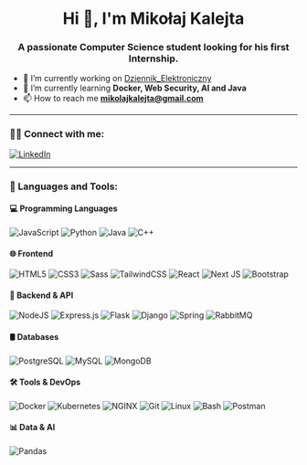 <h1 align="center">Hi 👋, I'm Mikołaj Kalejta</h1>
<h3 align="center">A passionate Computer Science student looking for his first Internship.</h3>

- 🔭 I’m currently working on [Dziennik_Elektroniczny](https://github.com/mkalejta/Dziennik_Elektroniczny)  
- 🌱 I’m currently learning **Docker, Web Security, AI and Java** 
- 📫 How to reach me **mikolajkalejta@gmail.com**

---

### 🧑‍💼 Connect with me:

[![LinkedIn](https://img.shields.io/badge/LinkedIn-blue?logo=linkedin&logoColor=white&style=for-the-badge)](https://www.linkedin.com/in/miko%C5%82aj-kalejta-5462332a3/)

---

### 🚀 Languages and Tools:

#### 💻 Programming Languages  
![JavaScript](https://img.shields.io/badge/JavaScript-%23F7DF1E.svg?logo=javascript&logoColor=black&style=for-the-badge)
![Python](https://img.shields.io/badge/Python-3670A0?logo=python&logoColor=white&style=for-the-badge)
![Java](https://img.shields.io/badge/Java-%23ED8B00.svg?logo=java&logoColor=white&style=for-the-badge)
![C++](https://img.shields.io/badge/C++-%2300599C.svg?logo=c%2B%2B&logoColor=white&style=for-the-badge)

#### 🌐 Frontend  
![HTML5](https://img.shields.io/badge/HTML5-%23E34F26.svg?logo=html5&logoColor=white&style=for-the-badge)
![CSS3](https://img.shields.io/badge/CSS3-%231572B6.svg?logo=css3&logoColor=white&style=for-the-badge)
![Sass](https://img.shields.io/badge/Sass-%23CC6699.svg?logo=sass&logoColor=white&style=for-the-badge)
![TailwindCSS](https://img.shields.io/badge/TailwindCSS-%2306B6D4.svg?logo=tailwind-css&logoColor=white&style=for-the-badge)
![React](https://img.shields.io/badge/React-%2320232a.svg?logo=react&logoColor=%2361DAFB&style=for-the-badge)
![Next JS](https://img.shields.io/badge/Next-black?logo=next.js&logoColor=white&style=for-the-badge)
![Bootstrap](https://img.shields.io/badge/Bootstrap-%23563D7C.svg?logo=bootstrap&logoColor=white&style=for-the-badge)

#### 🧠 Backend & API  
![NodeJS](https://img.shields.io/badge/Node.js-%2343853D.svg?logo=node.js&logoColor=white&style=for-the-badge)
![Express.js](https://img.shields.io/badge/Express.js-%23404d59.svg?logo=express&logoColor=white&style=for-the-badge)
![Flask](https://img.shields.io/badge/Flask-black?logo=flask&logoColor=white&style=for-the-badge)
![Django](https://img.shields.io/badge/Django-%23092E20.svg?logo=django&logoColor=white&style=for-the-badge)
![Spring](https://img.shields.io/badge/Spring-%236DB33F.svg?logo=spring&logoColor=white&style=for-the-badge)
![RabbitMQ](https://img.shields.io/badge/RabbitMQ-FF6600?logo=rabbitmq&logoColor=white&style=for-the-badge)

#### 🛢️ Databases  
![PostgreSQL](https://img.shields.io/badge/PostgreSQL-%23316192.svg?logo=postgresql&logoColor=white&style=for-the-badge)
![MySQL](https://img.shields.io/badge/MySQL-%2300f.svg?logo=mysql&logoColor=white&style=for-the-badge)
![MongoDB](https://img.shields.io/badge/MongoDB-%2347A248.svg?logo=mongodb&logoColor=white&style=for-the-badge)

#### 🛠️ Tools & DevOps  
![Docker](https://img.shields.io/badge/Docker-%230db7ed.svg?logo=docker&logoColor=white&style=for-the-badge)
![Kubernetes](https://img.shields.io/badge/Kubernetes-%23326CE5.svg?logo=kubernetes&logoColor=white&style=for-the-badge)
![NGINX](https://img.shields.io/badge/NGINX-%23009639.svg?logo=nginx&logoColor=white&style=for-the-badge)
![Git](https://img.shields.io/badge/Git-%23F05033.svg?logo=git&logoColor=white&style=for-the-badge)
![Linux](https://img.shields.io/badge/Linux-%23FCC624.svg?logo=linux&logoColor=black&style=for-the-badge)
![Bash](https://img.shields.io/badge/Bash-%234EAA25.svg?logo=gnu-bash&logoColor=white&style=for-the-badge)
![Postman](https://img.shields.io/badge/Postman-FF6C37?logo=postman&logoColor=white&style=for-the-badge)

#### 📊 Data & AI  
![Pandas](https://img.shields.io/badge/Pandas-%23150458.svg?logo=pandas&logoColor=white&style=for-the-badge)
